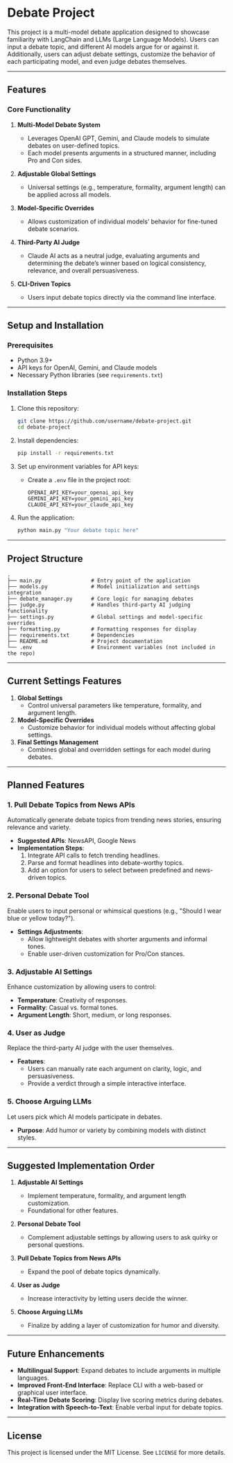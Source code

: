# Debate Project

This project is a multi-model debate application designed to showcase familiarity with LangChain and LLMs (Large Language Models). Users can input a debate topic, and different AI models argue for or against it. Additionally, users can adjust debate settings, customize the behavior of each participating model, and even judge debates themselves.

---

## **Features**

### **Core Functionality**
1. **Multi-Model Debate System**
   - Leverages OpenAI GPT, Gemini, and Claude models to simulate debates on user-defined topics.
   - Each model presents arguments in a structured manner, including Pro and Con sides.

2. **Adjustable Global Settings**
   - Universal settings (e.g., temperature, formality, argument length) can be applied across all models.

3. **Model-Specific Overrides**
   - Allows customization of individual models’ behavior for fine-tuned debate scenarios.

4. **Third-Party AI Judge**
   - Claude AI acts as a neutral judge, evaluating arguments and determining the debate’s winner based on logical consistency, relevance, and overall persuasiveness.

5. **CLI-Driven Topics**
   - Users input debate topics directly via the command line interface.

---

## **Setup and Installation**

### **Prerequisites**
- Python 3.9+
- API keys for OpenAI, Gemini, and Claude models
- Necessary Python libraries (see `requirements.txt`)

### **Installation Steps**
1. Clone this repository:
   ```bash
   git clone https://github.com/username/debate-project.git
   cd debate-project
   ```

2. Install dependencies:
   ```bash
   pip install -r requirements.txt
   ```

3. Set up environment variables for API keys:
   - Create a `.env` file in the project root:
     ```env
     OPENAI_API_KEY=your_openai_api_key
     GEMINI_API_KEY=your_gemini_api_key
     CLAUDE_API_KEY=your_claude_api_key
     ```

4. Run the application:
   ```bash
   python main.py "Your debate topic here"
   ```

---

## **Project Structure**
```
.
├── main.py                # Entry point of the application
├── models.py              # Model initialization and settings integration
├── debate_manager.py      # Core logic for managing debates
├── judge.py               # Handles third-party AI judging functionality
├── settings.py            # Global settings and model-specific overrides
├── formatting.py          # Formatting responses for display
├── requirements.txt       # Dependencies
├── README.md              # Project documentation
└── .env                   # Environment variables (not included in the repo)
```

---

## **Current Settings Features**
1. **Global Settings**
   - Control universal parameters like temperature, formality, and argument length.
2. **Model-Specific Overrides**
   - Customize behavior for individual models without affecting global settings.
3. **Final Settings Management**
   - Combines global and overridden settings for each model during debates.

---

## **Planned Features**

### **1. Pull Debate Topics from News APIs**
Automatically generate debate topics from trending news stories, ensuring relevance and variety.

- **Suggested APIs**: NewsAPI, Google News
- **Implementation Steps**:
  1. Integrate API calls to fetch trending headlines.
  2. Parse and format headlines into debate-worthy topics.
  3. Add an option for users to select between predefined and news-driven topics.

### **2. Personal Debate Tool**
Enable users to input personal or whimsical questions (e.g., "Should I wear blue or yellow today?").

- **Settings Adjustments**:
  - Allow lightweight debates with shorter arguments and informal tones.
  - Enable user-driven customization for Pro/Con stances.

### **3. Adjustable AI Settings**
Enhance customization by allowing users to control:
- **Temperature**: Creativity of responses.
- **Formality**: Casual vs. formal tones.
- **Argument Length**: Short, medium, or long responses.

### **4. User as Judge**
Replace the third-party AI judge with the user themselves.
- **Features**:
  - Users can manually rate each argument on clarity, logic, and persuasiveness.
  - Provide a verdict through a simple interactive interface.

### **5. Choose Arguing LLMs**
Let users pick which AI models participate in debates.
- **Purpose**: Add humor or variety by combining models with distinct styles.

---

## **Suggested Implementation Order**

1. **Adjustable AI Settings**
   - Implement temperature, formality, and argument length customization.
   - Foundational for other features.

2. **Personal Debate Tool**
   - Complement adjustable settings by allowing users to ask quirky or personal questions.

3. **Pull Debate Topics from News APIs**
   - Expand the pool of debate topics dynamically.

4. **User as Judge**
   - Increase interactivity by letting users decide the winner.

5. **Choose Arguing LLMs**
   - Finalize by adding a layer of customization for humor and diversity.

---

## **Future Enhancements**
- **Multilingual Support**: Expand debates to include arguments in multiple languages.
- **Improved Front-End Interface**: Replace CLI with a web-based or graphical user interface.
- **Real-Time Debate Scoring**: Display live scoring metrics during debates.
- **Integration with Speech-to-Text**: Enable verbal input for debate topics.

---


## **License**
This project is licensed under the MIT License. See `LICENSE` for more details.

